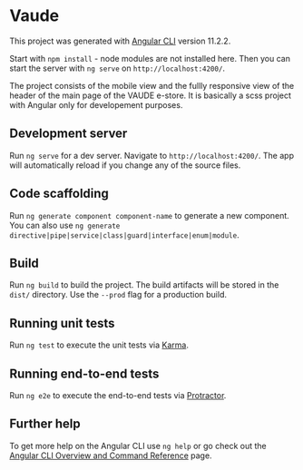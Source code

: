 # Vaude

This project was generated with [Angular CLI](https://github.com/angular/angular-cli) version 11.2.2.

Start with `npm install` - node modules are not installed here.
Then you can start the server with `ng serve` on `http://localhost:4200/`.

The project consists of the mobile view and the fullly responsive view of the header of the main page of the VAUDE e-store.
It is basically a scss project with Angular only for developement purposes.

## Development server

Run `ng serve` for a dev server. Navigate to `http://localhost:4200/`. The app will automatically reload if you change any of the source files.

## Code scaffolding

Run `ng generate component component-name` to generate a new component. You can also use `ng generate directive|pipe|service|class|guard|interface|enum|module`.

## Build

Run `ng build` to build the project. The build artifacts will be stored in the `dist/` directory. Use the `--prod` flag for a production build.

## Running unit tests

Run `ng test` to execute the unit tests via [Karma](https://karma-runner.github.io).

## Running end-to-end tests

Run `ng e2e` to execute the end-to-end tests via [Protractor](http://www.protractortest.org/).

## Further help

To get more help on the Angular CLI use `ng help` or go check out the [Angular CLI Overview and Command Reference](https://angular.io/cli) page.
